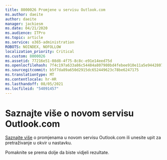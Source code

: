 ```yaml
---
title: 8000026 Promjene u servisu Outlook.com
ms.author: daeite
author: daeite
manager: jackiesm
ms.date: 04/21/2020
ms.audience: ITPro
ms.topic: article
ms.service: o365-administration
ROBOTS: NOINDEX, NOFOLLOW
localization_priority: Critical
ms.custom: 8000026
ms.assetid: 77216e51-08d8-4f75-8c8c-e91e14eed75d
ms.openlocfilehash: 7f4c197a633a86c54484a807980bd4febee910e11a5e9442807f8da3a4340c04
ms.sourcegitcommit: b5f7da89a650d2915dc652449623c78be6247175
ms.translationtype: MT
ms.contentlocale: hr-HR
ms.lasthandoff: 08/05/2021
ms.locfileid: "54091457"
---
```

# <a name="learn-about-the-new-outlookcom"></a>Saznajte više o novom servisu Outlook.com

[Saznajte više](https://go.microsoft.com/fwlink/?linkid=2039724&amp;clcid=0x409) o promjenama u novom servisu Outlook.com ili unesite upit za pretraživanje u okvir u nastavku. 
  
Pomaknite se prema dolje da biste vidjeli rezultate.
  

